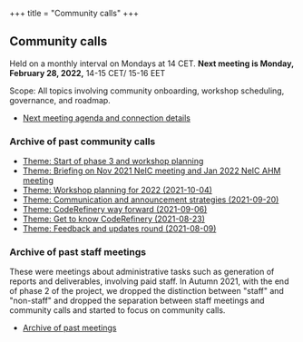 +++
title = "Community calls"
+++

## Community calls

Held on a monthly interval on Mondays at 14 CET. **Next meeting is Monday, February 28, 2022,** 14-15 CET/ 15-16 EET

Scope: All topics involving community onboarding, workshop scheduling,
governance, and roadmap.

- [Next meeting agenda and connection details](https://hackmd.io/@coderefinery/community-call)


### Archive of past community calls

- [Theme: Start of phase 3 and workshop planning](https://github.com/coderefinery/coderefinery.org/blob/debdba1/content/organization/meeting-minutes.md)
- [Theme: Briefing on Nov 2021 NeIC meeting and Jan 2022 NeIC AHM meeting](https://github.com/coderefinery/coderefinery.org/blob/38f1273/content/about/community-call.md)
- [Theme: Workshop planning for 2022 (2021-10-04)](https://github.com/coderefinery/coderefinery.org/blob/6f0afb3/content/about/community-call.md)
- [Theme: Communication and announcement strategies (2021-09-20)](https://github.com/coderefinery/coderefinery.org/blob/34cc747/content/about/community-call.md)
- [Theme: CodeRefinery way forward (2021-09-06)](https://github.com/coderefinery/coderefinery.org/blob/afb8b4f/content/about/community-call.md)
- [Theme: Get to know CodeRefinery (2021-08-23)](https://github.com/coderefinery/coderefinery.org/blob/a47cb40/content/about/community-call.md)
- [Theme: Feedback and updates round (2021-08-09)](https://github.com/coderefinery/coderefinery.org/blob/7b65d3a/content/about/community-call.md)


### Archive of past staff meetings

These were meetings about administrative tasks such as generation of reports
and deliverables, involving paid staff.  In Autumn 2021, with the end of phase
2 of the project, we dropped the distinction between "staff" and "non-staff"
and dropped the separation between staff meetings and community calls and
started to focus on community calls.

- [Archive of past meetings](https://github.com/coderefinery/coderefinery.org/commits/main/content/about/staff-meetings.md)
